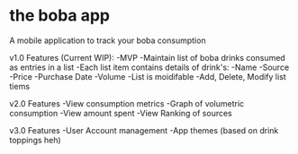 # the boba app

A mobile application to track your boba consumption

v1.0 Features (Current WIP):
-MVP
-Maintain list of boba drinks consumed as entries in a list
-Each list item contains details of drink's:
    -Name
    -Source
    -Price
    -Purchase Date
    -Volume
-List is moidifable
    -Add, Delete, Modify list tiems


v2.0 Features
-View consumption metrics
-Graph of volumetric consumption
-View amount spent
-View Ranking of sources


v3.0 Features
-User Account management
-App themes (based on drink toppings heh)
